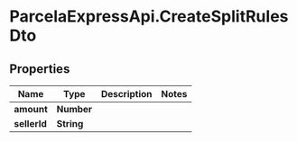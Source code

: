 # ParcelaExpressApi.CreateSplitRulesDto

## Properties
Name | Type | Description | Notes
------------ | ------------- | ------------- | -------------
**amount** | **Number** |  | 
**sellerId** | **String** |  | 
